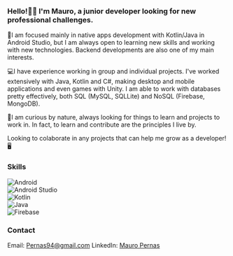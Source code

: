 ### Hello!🙋‍♂️ I'm Mauro, a junior developer looking for new professional challenges.

📲I am focused mainly in native apps development with Kotlin/Java in Android Studio, but I am always open to learning new skills and working with new technologies. Backend developments are also one of my main interests.

💻I have experience working in group and individual projects. I've worked extensively with Java, Kotlin and C#, making desktop and mobile applications and even games with Unity. I am able to work with databases pretty effectively, both SQL (MySQL, SQLLite) and NoSQL (Firebase, MongoDB).

📌I am curious by nature, always looking for things to learn and projects to work in. In fact, to learn and contribute are the principles I live by.

Looking to colaborate in any projects that can help me grow as a developer!🖥


### Skills
![Android](https://img.shields.io/badge/Android-lightgrey?style=for-the-badge&logo=android&logoColor=white&labelColor=green)</br>
![Android Studio](https://img.shields.io/badge/Android_Studio-lightgrey?style=for-the-badge&logo=android&logoColor=white&labelColor=green)</br>
![Kotlin](https://img.shields.io/badge/Kotlin-lightgrey?style=for-the-badge&logo=kotlin&logoColor=white&labelColor=violet)</br>
![Java](https://img.shields.io/badge/Java-lightgrey?style=for-the-badge&logo=openjdk&logoColor=white&labelColor=darkblue)</br>
![Firebase](https://img.shields.io/badge/Firebase-lightgrey?style=for-the-badge&logo=firebase&logoColor=white&labelColor=orange)</br>


### Contact
Email: Pernas94@gmail.com
LinkedIn: [Mauro Pernas](https://www.linkedin.com/in/mauro-pernas/)



